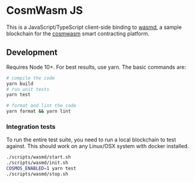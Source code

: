 # CosmWasm JS

This is a JavaScript/TypeScript client-side binding to [wasmd](https://github.com/cosmwasm/wasmd), a sample blockchain for the [cosmwasm](https://github.com/confio/cosmwasm) smart contracting platform.

## Development

Requires Node 10+. For best results, use yarn. The basic commands are:

```sh
# compile the code
yarn build
# run unit tests
yarn test

# format and lint the code
yarn format && yarn lint
```

### Integration tests

To run the entire test suite, you need to run a local blockchain to test against. This should work on any Linux/OSX system with docker installed.

```sh
./scripts/wasmd/start.sh
./scripts/wasmd/init.sh
COSMOS_ENABLED=1 yarn test
./scripts/wasmd/stop.sh
```

